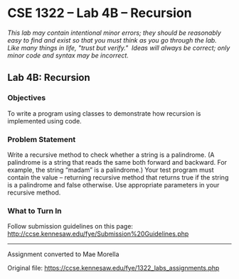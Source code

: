 # CSE 1322 – Lab 4B – Recursion	

_This lab may contain intentional minor errors; they should be reasonably easy to find and exist so that you must think as you go through the lab.  Like many things in life, "trust but verify."  Ideas will always be correct; only minor code and syntax may be incorrect._

## Lab 4B: Recursion

### Objectives
To write a program using classes to demonstrate how recursion is implemented using code. 

### Problem Statement
Write a recursive method to check whether a string is a palindrome.  (A palindrome is a string that reads the same both forward and backward.  For example, the string “madam” is a palindrome.) Your test program must contain the value – returning recursive method that returns true if the string is a palindrome and false otherwise.  Use appropriate parameters in your recursive method.  

### What to Turn In
Follow submission guidelines on this page: http://ccse.kennesaw.edu/fye/Submission%20Guidelines.php

---
Assignment converted to Mae Morella

Original file: https://ccse.kennesaw.edu/fye/1322_labs_assignments.php
